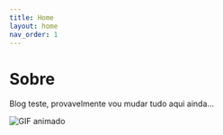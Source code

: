 ```yaml
---
title: Home
layout: home
nav_order: 1
---
```


# Sobre

Blog teste, provavelmente vou mudar tudo aqui ainda...

![GIF animado](https://i.giphy.com/media/v1.Y2lkPTc5MGI3NjExZ3E2am9kYTd5OWxiNHZ6c284aWUxZWM0ZTRyd3JqbW8xejlvZnh2MyZlcD12MV9pbnRlcm5hbF9naWZfYnlfaWQmY3Q9cw/RNcg8psfyNXpZgWQ0I/giphy.gif)
